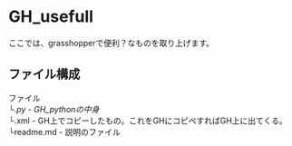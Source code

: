 # GH_usefull
ここでは、grasshopperで便利？なものを取り上げます。

## ファイル構成
ファイル\
└*.py - GH_pythonの中身\
└*.xml - GH上でコピーしたもの。これをGHにコピペすればGH上に出てくる。\
└readme.md - 説明のファイル
